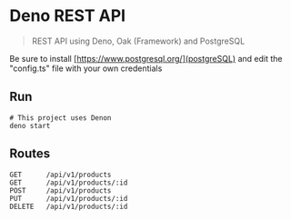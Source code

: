 # Deno REST API

> REST API using Deno, Oak (Framework) and PostgreSQL

Be sure to install [https://www.postgresql.org/](postgreSQL) and edit the "config.ts" file with your own credentials

## Run

```
# This project uses Denon
deno start
```

## Routes

```
GET      /api/v1/products
GET      /api/v1/products/:id
POST     /api/v1/products
PUT      /api/v1/products/:id
DELETE   /api/v1/products/:id
```
